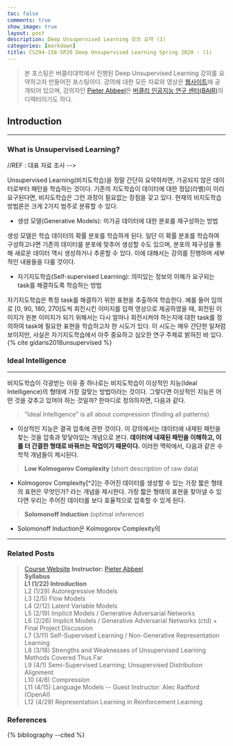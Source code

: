 ```yaml
---
toc: false
comments: true
show_image: true
layout: post
description: Deep Unsupervised Learning 강의 요약 (1)
categories: [markdown]
title: CS294-158-SP20 Deep Unsupervised Learning Spring 2020 - (1)
---
```


> 본 포스팅은 버클리대학에서 진행된 Deep Unsupervised Learning 강의를 요약하고자 만들어진 포스팅이다. 강의에 대한 모든 자료와 영상은 [웹사이트](https://sites.google.com/view/berkeley-cs294-158-sp20/home)에 공개되어 있으며, 강의자인 [Pieter Abbeel](https://people.eecs.berkeley.edu/~pabbeel/)은 [버클리 인공지능 연구 센터(BAIR)](https://bair.berkeley.edu/blog/?refresh=1)의 디렉터이기도 하다. 


## Introduction
---
<!--https://www.youtube.com/watch?v=V9Roouqfu-M&feature=youtu.be-->
### What is Unsupervised Learning?
<!-->
//REF : 대표 자료 조사
-->
Unsupervised Learning(비지도학습)을 정말 간단히 요약하자면, 가공되지 않은 데이터로부터 패턴을 학습하는 것이다.<!--Capturing rich patterns in raw data with deep networks in a label-free way--> 기존의 지도학습이 데이터에 대한 정답(라벨)이 미리 요구된다면, 비지도학습은 그런 과정이 필요없는 장점을 갖고 있다. 현재의 비지도학습 방법론은 크게 2가지 범주로 분류할 수 있다.

- 생성 모델(Generative Models): 미가공 데이터에 대한 분포를 재구성하는 방법<!--recreate raw data distribution-->

생성 모델은 학습 데이터의 확률 분포를 학습하게 된다. 일단 이 확률 분포를 학습하여 구성하고나면 기존의 데이터를 분포에 맞추어 생성할 수도 있으며, 분포의 재구성을 통해 새로운 데이터 역시 생성하거나 추론할 수 있다. 이에 대해서는 강의를 진행하며 세부적인 내용들을 다룰 것이다.<!--https://minsuksung-ai.tistory.com/12-->

-  자기지도학습(Self-supervised Learning): 의미있는 정보의 이해가 요구되는 task를 해결하도록 학습하는 방법 <!--"puzzle" task that require semantic understanding-->

자기지도학습은 특정 task를 해결하기 위한 표현을 추출하여 학습한다. 예를 들어 임의로 [0, 90, 180, 270]도씩 회전시킨 이미지를 입력 영상으로 제공하였을 때, 회전된 이미지가 원본 이미지가 되기 위해서는 다시 얼마나 회전시켜야 하는지에 대한 task를 정의하여 task에 필요한 표현을 학습하고자 한 시도가 있다. 이 시도는 매우 간단한 일처럼 보이지만, 사실은 자기지도학습에서 아주 중요하고 심오한 연구 주제로 밝혀진 바 있다. {% cite gidaris2018unsupervised %} <!--https://greeksharifa.github.io/self-supervised%20learning/2020/11/01/Self-Supervised-Learning/-->

### Ideal Intelligence
---

비지도학습이 각광받는 이유 중 하나로는 비지도학습이 이상적인 지능(Ideal Intelligence)의 형태에 가장 걸맞는 방법이라는 것이다. 그렇다면 이상적인 지능은 어떤 것을 갖추고 있어야 하는 것일까? 한마디로 정의하자면, 다음과 같다.

> "Ideal Intelligence" is all about compression (finding all patterns)

- 이상적인 지능은 결국 압축에 관한 것이다. 이 강의에서는 데이터에 내재된 패턴을 찾는 것을 압축과 맞닿아있는 개념으로 본다. **데이터에 내재된 패턴을 이해하고, 이를 더 간결한 형태로 바꿔쓰는 작업이기 때문이다.** 이러한 맥락에서, 다음과 같은 수학적 개념들이 제시된다.

> **Low Kolmogorov Complexity** (short description of raw data)

- Kolmogorov Complexity[^2]는 주어진 데이터를 생성할 수 있는 가장 짧은 형태의 표현은 무엇인가? 라는 개념을 제시한다. 가장 짧은 형태의 표현을 찾아낼 수 있다면 우리는 주어진 데이터를 보다 효율적으로 압축할 수 있게 된다.

> **Solomonoff Induction** (optimal inference)
<!--http://www.scholarpedia.org/article/Algorithmic_probability-->
- Solomonoff Induction은 Kolmogorov Complexity의 


---
### Related Posts

> [Course Website](https://sites.google.com/view/berkeley-cs294-158-sp20/home)
**Instructor:** [Pieter Abbeel](https://people.eecs.berkeley.edu/~pabbeel/) <br/>**Syllabus**<br/>**L1 (1/22) Introduction**<br/>L2 (1/29) Autoregressive Models<br/>L3 (2/5) Flow Models<br/>L4 (2/12) Latent Variable Models<br/>L5 (2/19) Implicit Models / Generative Adversarial Networks<br/>L6 (2/26) Implicit Models / Generative Adversarial Networks (ctd) + Final Project Discussion<br/>L7 (3/11) Self-Supervised Learning / Non-Generative Representation Learning<br/>L8 (3/18) Strengths and Weaknesses of Unsupervised Learning Methods Covered Thus Far<br/>L9 (4/1) Semi-Supervised Learning; Unsupervised Distribution Alignment<br/>L10 (4/8) Compression<br/>L11 (4/15) Language Models -- Guest Instructor: Alec Radford (OpenAI)<br/>L12 (4/29) Representation Learning in Reinforcement Learning

### References
{% bibliography --cited %}